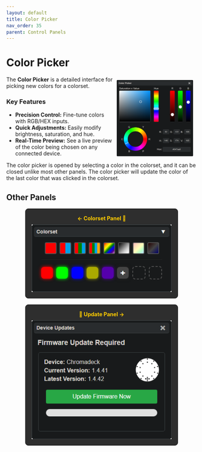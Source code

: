 ```yaml
---
layout: default
title: Color Picker
nav_order: 35
parent: Control Panels
---
```

<style>
  .panel-grid {
    display: grid;
    grid-template-columns: repeat(auto-fit, minmax(200px, 1fr));
    gap: 16px;
    margin: 0 auto;
    max-width: 80%;
    margin-top: 10px;
  }

  .panel-link {
    background-color: #2e2e2e;
    border-radius: 8px;
    text-decoration: none;
    color: #ffffff;
    padding: 16px;
    display: flex;
    flex-direction: column;
    align-items: center;
    transition: transform 0.2s;
    border: 1px solid #080808;
  }

  .panel-link:hover {
    transform: scale(1.02);
  }

  .panel-title {
    margin-bottom: 8px;
    font-weight: bold;
    color: #ffcc00;
  }

  .panel-img {
    max-width: 100%;
  }
</style>
# Color Picker

<img style="float:right;max-width:40%;margin:10px;" src="assets/images/lightshow-lol-color-picker.png">

The **Color Picker** is a detailed interface for picking new colors for a colorset.

### Key Features

- **Precision Control:** Fine-tune colors with RGB/HEX inputs.
- **Quick Adjustments:** Easily modify brightness, saturation, and hue.
- **Real-Time Preview:** See a live preview of the color being chosen on any connected device.


The color picker is opened by selecting a color in the colorset, and it can be closed unlike most other panels. The color picker will update the color of the last color that was clicked in the colorset.

## Other Panels

<div class="panel-grid">
  <a href="lightshow_lol_colorset.html" class="panel-link">
    <span class="panel-title">← Colorset Panel 🔗</span>
    <img src="assets/images/lightshow-lol-colorset.png" class="panel-img">
  </a>
  <a href="lightshow_lol_update_panel.html" class="panel-link">
    <span class="panel-title">🔗 Update Panel →</span>
    <img src="assets/images/lightshow-lol-device-update.png" class="panel-img">
  </a>
</div>